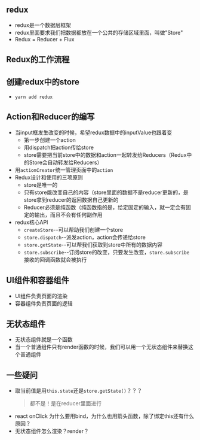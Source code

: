 ## redux
- redux是一个数据层框架
- redux里面要求我们把数据都放在一个公共的存储区域里面，叫做"Store"
- Redux = Reducer + Flux

## Redux的工作流程

## 创建redux中的store
- `yarn add redux`

## Action和Reducer的编写
- 当input框发生改变的时候，希望redux数据中的inputValue也跟着变
  - 第一步创建一个action
  - 用dispatch把action传给store
  - store需要把当前store中的数据和action一起转发给Reducers（Redux中的Store会自动转发给Reducers）
- 用`actionCreator`统一管理页面中的`action`
- Redux设计和使用的三项原则
  - store是唯一的
  - 只有store能改变自己的内容（store里面的数据不是reducer更新的，是store拿到reducer的返回数据自己更新的
  - Reducer必须是纯函数（纯函数指的是，给定固定的输入，就一定会有固定的输出，而且不会有任何副作用
- redux核心API
  - `createStore`--可以帮助我们创建一个store
  - `store.dispatch`--派发action，action会传递给store
  - `store.getState`--可以帮我们获取到store中所有的数据内容
  - `store.subscribe`--订阅store的改变，只要发生改变，`store.subscribe`接收的回调函数就会被执行
## UI组件和容器组件
- UI组件负责页面的渲染
- 容器组件负责页面的逻辑 
## 无状态组件
- 无状态组件就是一个函数
- 当一个普通组件只有render函数的时候，我们可以用一个无状态组件来替换这个普通组件

## 一些疑问
- 取当前值是用`this.state`还是`store.getState()`？？？
  > 都不是！是在reducer里面进行
- react onClick 为什么要用bind，为什么也用箭头函数，除了绑定this还有什么原因？
- 无状态组件怎么渲染？render？


